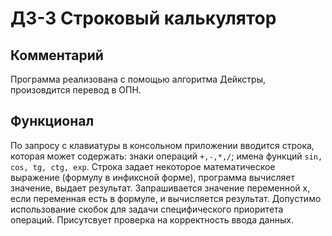 # ДЗ-3 Строковый калькулятор

## Комментарий
Программа реализована с помощью алгоритма Дейкстры, произовдится перевод в ОПН.

## Функционал
По запросу с клавиатуры в консольном приложении вводится строка, которая может содержать: знаки операций ```+,-,*,/```; имена функций ```sin, cos, tg, ctg, exp```. Строка задает некоторое математическое выражение (формулу в инфиксной форме), программа вычисляет значение, выдает результат. Запрашивается значение переменной x, если переменная есть в формуле, и вычисляется результат. Допустимо использование скобок для задачи специфического приоритета операций. Присутсвует проверка на корректность ввода данных.
